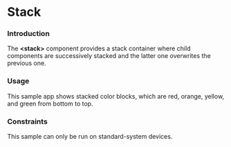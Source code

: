 # Stack

### Introduction<a name="section104mcpsimp"></a>

The  **<stack\>**  component provides a stack container where child components are successively stacked and the latter one overwrites the previous one.

### Usage<a name="section107mcpsimp"></a>

This sample app shows stacked color blocks, which are red, orange, yellow, and green from bottom to top.

### Constraints<a name="section110mcpsimp"></a>

This sample can only be run on standard-system devices.

